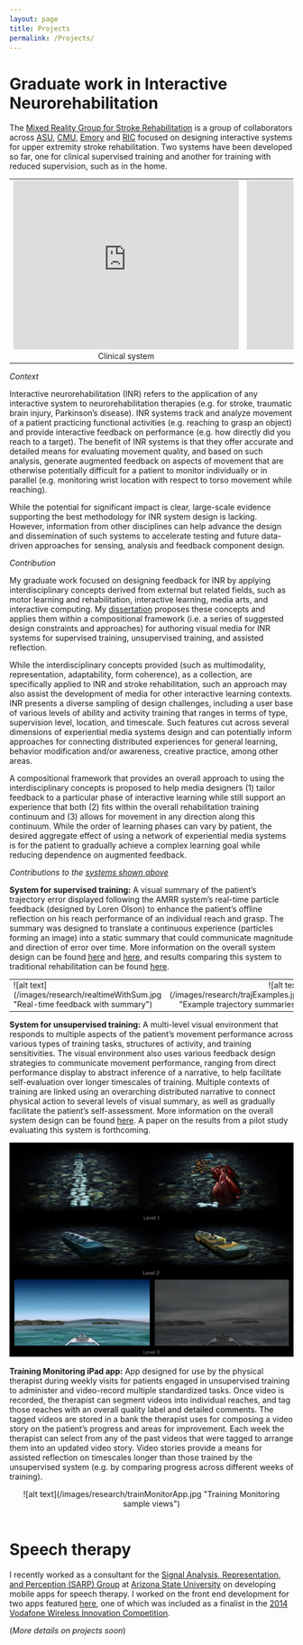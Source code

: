```yaml
---
layout: page
title: Projects
permalink: /Projects/
---
```


Graduate work in Interactive Neurorehabilitation  
========================= 

The [Mixed Reality Group for Stroke Rehabilitation](http://research.ame.asu.edu/projects/mrr) is a group of collaborators across [ASU](http://www.ame.asu.edu), [CMU](http://ideate.cmu.edu), [Emory](http://www.rehabmed.emory.edu/pt/) and [RIC](http://smpp.northwestern.edu/research/single/index.html) focused on designing interactive systems for upper extremity stroke rehabilitation. Two systems have been developed so far, one for clinical supervised training and another for training with reduced supervision, such as in the home.

<table>
<tr>
<td style="width:400px">
<div style="text-align:center" markdown="1">
<iframe src="https://player.vimeo.com/video/11640833?color=ffffff&byline=0&portrait=0" width="400" height="300"  style="border:none"></iframe> Clinical system <a name="systems"></a>
</div> 

</td>
<td style="width:400px">
<div style="text-align:center" markdown="1">
<iframe src="https://player.vimeo.com/video/121330688?color=ffffff&byline=0&portrait=0" width="400" height="300"  style="border:none"></iframe> Home System
</div> 
</td>
</tr>
</table>

*Context*

Interactive neurorehabilitation (INR) refers to the application of any interactive system to neurorehabilitation therapies (e.g. for stroke, traumatic brain injury, Parkinson’s disease). INR systems track and analyze movement of a patient practicing functional activities (e.g. reaching to grasp an object) and provide interactive feedback on performance (e.g. how directly did you reach to a target). The benefit of INR systems is that they offer accurate and detailed means for evaluating movement quality, and based on such analysis, generate augmented feedback on aspects of movement that are otherwise potentially difficult for a patient to monitor individually or in parallel (e.g. monitoring wrist location with respect to torso movement while reaching). 

While the potential for significant impact is clear, large-scale evidence supporting the best methodology for INR system design is lacking. However, information from other disciplines can help advance the design and dissemination of such systems to accelerate testing and future data-driven approaches for sensing, analysis and feedback component design.  

*Contribution*

My graduate work focused on designing feedback for INR by applying interdisciplinary concepts derived from external but related fields, such as motor learning and rehabilitation, interactive learning, media arts, and interactive computing. My [dissertation](http://repository.asu.edu/items/26862) proposes these concepts and applies them within a compositional framework (i.e. a series of suggested design constraints and approaches) for authoring visual media for INR systems for supervised training, unsupervised training, and assisted reflection. 

While the interdisciplinary concepts provided (such as multimodality, representation, adaptability, form coherence), as a collection, are specifically applied to INR and stroke rehabilitation, such an approach may also assist the development of media for other interactive learning contexts. INR presents a diverse sampling of design challenges, including a user base of various levels of ability and activity training that ranges in terms of type, supervision level, location, and timescale. Such features cut across several dimensions of experiential media systems design and can potentially inform approaches for connecting distributed experiences for general learning, behavior modification and/or awareness, creative practice, among other areas. 

A compositional framework that provides an overall approach to using the interdisciplinary concepts is proposed to help media designers (1) tailor feedback to a particular phase of interactive learning while still support an experience that both (2) fits within the overall rehabilitation training continuum and (3) allows for movement in any direction along this continuum. While the order of learning phases can vary by patient, the desired aggregate effect of using a network of experiential media systems is for the patient to gradually achieve a complex learning goal while reducing dependence on augmented feedback. 

*Contributions to the [systems shown above](#systems)*

**System for supervised training:** A visual summary of the patient’s trajectory error displayed following the AMRR system’s real-time particle feedback (designed by Loren Olson) to enhance the patient’s offline reflection on his reach performance of an individual reach and grasp. The summary was designed to translate a continuous experience (particles forming an image) into a static summary that could communicate magnitude and direction of error over time. More information on the overall system design can be found [here](http://www.jneuroengrehab.com/content/8/1/51 "Exploring the bases for a mixed reality stroke rehabilitation system, Part I: A unified approach for representing action, quantitative evaluation, and interactive feedback") and [here](http://www.jneuroengrehab.com/content/8/1/54 "Exploring the bases for a mixed reality stroke rehabilitation system, Part II: Design of Interactive Feedback for upper limb rehabilitation"), and results comparing this system to traditional rehabilitation can be found [here](http://nnr.sagepub.com/content/27/4/306.short "Adaptive Mixed Reality Rehabilitation Improves Quality of Reaching Movements More Than Traditional Reaching Therapy Following Stroke"). 


<table>
<tr>
<td style="width:546px">
<div style="text-align:left" markdown="1">
![alt text](/images/research/realtimeWithSum.jpg "Real-time feedback with summary")
</div> 
</td>
<td style="width:500px">
<div style="text-align:right" markdown="1">
![alt text](/images/research/trajExamples.jpg "Example trajectory summaries")
</div> 
</td>
</tr>
</table>

**System for unsupervised training:** A multi-level visual environment that responds to multiple aspects of the patient’s movement performance across various types of training tasks, structures of activity, and training sensitivities. The visual environment also uses various feedback design strategies to communicate movement performance, ranging from direct performance display to abstract inference of a narrative, to help facilitate self-evaluation over longer timescales of training. Multiple contexts of training are linked using an overarching distributed narrative to connect physical action to several levels of visual summary, as well as gradually facilitate the patient’s self-assessment. More information on the overall system design can be found [here](http://ptjournal.apta.org/content/95/3/449 "Interdisciplinary concepts for design and implementation of mixed reality interactive neurorehabilitation systems for stroke."). A paper on the results from a pilot study evaluating this system is forthcoming.

![alt text](/images/research/threeLevels.jpg "Three levels of feedback for home system")  

**Training Monitoring iPad app:** App designed for use by the physical therapist during weekly visits for patients engaged in unsupervised training to administer and video-record multiple standardized tasks. Once video is recorded, the therapist can segment videos into individual reaches, and tag those reaches with an overall quality label and detailed comments. The tagged videos are stored in a bank the therapist uses for composing a video story on the patient’s progress and areas for improvement. Each week the therapist can select from any of the past videos that were tagged to arrange them into an updated video story. Video stories provide a means for assisted reflection on timescales longer than those trained by the unsupervised system (e.g. by comparing progress across different weeks of training). 

<div style="text-align:center" markdown="1">
![alt text](/images/research/trainMonitorApp.jpg "Training Monitoring sample views")
</div>


<br/>


Speech therapy  
========================= 

I recently worked as a consultant for the <a href="https://chs.asu.edu/research/human-cognition/signal-analysis-representation-and-perception-sarp-laboratory">Signal Analysis, Representation, and Perception (SARP) Group</a> at <a href="http://www.asu.edu">Arizona State University</a> on developing mobile apps for speech therapy. I worked on the front end development for two apps featured [here](http://auralanalytics.com/#vita), one of which was included as a finalist in the [2014 Vodafone Wireless Innovation Competition](http://vodafone-us.com/wireless-innovation-project/past-competitions/2014/2014-finalists/).  


(*More details on projects soon*)
